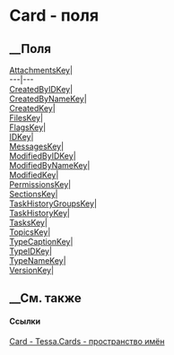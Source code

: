 # Card - поля
##  __Поля
[AttachmentsKey](F_Tessa_Cards_Card_AttachmentsKey.htm)|  
---|---  
[CreatedByIDKey](F_Tessa_Cards_Card_CreatedByIDKey.htm)|  
[CreatedByNameKey](F_Tessa_Cards_Card_CreatedByNameKey.htm)|  
[CreatedKey](F_Tessa_Cards_Card_CreatedKey.htm)|  
[FilesKey](F_Tessa_Cards_Card_FilesKey.htm)|  
[FlagsKey](F_Tessa_Cards_Card_FlagsKey.htm)|  
[IDKey](F_Tessa_Cards_Card_IDKey.htm)|  
[MessagesKey](F_Tessa_Cards_Card_MessagesKey.htm)|  
[ModifiedByIDKey](F_Tessa_Cards_Card_ModifiedByIDKey.htm)|  
[ModifiedByNameKey](F_Tessa_Cards_Card_ModifiedByNameKey.htm)|  
[ModifiedKey](F_Tessa_Cards_Card_ModifiedKey.htm)|  
[PermissionsKey](F_Tessa_Cards_Card_PermissionsKey.htm)|  
[SectionsKey](F_Tessa_Cards_Card_SectionsKey.htm)|  
[TaskHistoryGroupsKey](F_Tessa_Cards_Card_TaskHistoryGroupsKey.htm)|  
[TaskHistoryKey](F_Tessa_Cards_Card_TaskHistoryKey.htm)|  
[TasksKey](F_Tessa_Cards_Card_TasksKey.htm)|  
[TopicsKey](F_Tessa_Cards_Card_TopicsKey.htm)|  
[TypeCaptionKey](F_Tessa_Cards_Card_TypeCaptionKey.htm)|  
[TypeIDKey](F_Tessa_Cards_Card_TypeIDKey.htm)|  
[TypeNameKey](F_Tessa_Cards_Card_TypeNameKey.htm)|  
[VersionKey](F_Tessa_Cards_Card_VersionKey.htm)|  
## __См. также
#### Ссылки
[Card - ](T_Tessa_Cards_Card.htm)
[Tessa.Cards - пространство имён](N_Tessa_Cards.htm)
